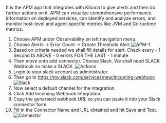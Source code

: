 It is the APM app that integrates with Kibana to give alerts and then do further actions on it. APM can visualize comprehensive performance information on deployed services, can identify and analyze errors, and monitor host-level and agent-specific metrics like JVM and Go runtime metrics.
1. Choose APM under Observability on left navigation menu.
2. Choose Alerts -> Error Count -> Create Threshold Alert
![APM-1](https://user-images.githubusercontent.com/62760235/108325635-47c2c000-71ef-11eb-8a61-3c5e5e5d638d.png)
3. Based on criteria needed we shall fill details for alert. 
      Check every - 1 Second
      IS ABOVE - 0 errors
      FOR THE LAST - 1 minute
4. Then move onto add connector. Choose Slack. We shall need SLACK Webhook so make a SLACK. 
![Actions](https://user-images.githubusercontent.com/62760235/108325816-86587a80-71ef-11eb-9919-cb7b9b0284f5.png)
5. Login to your slack account as administrator.
6. Then go to https://my.slack.com/services/new/incoming-webhook
![Slack](https://user-images.githubusercontent.com/62760235/108325900-a425df80-71ef-11eb-8141-88fc4def3b19.png)
7. Now select a default channel for the integration.
8. Click Add Incoming Webhook Integration.
9. Copy the generated webhook URL so you can paste it into your Slack connector form.
10. Fill in the Connector Name and URL obtained and hit Save and Test.
![Connector](https://user-images.githubusercontent.com/62760235/108325980-b738af80-71ef-11eb-8ab0-235f2fb90498.png)

